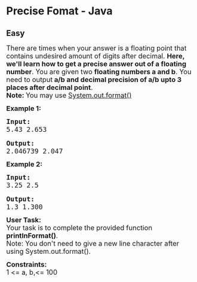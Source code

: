 # Precise Fomat - Java
## Easy
<div class="problems_problem_content__Xm_eO"><p><span style="font-size:18px">There are times when your answer is a floating point that contains undesired amount of digits after decimal. <strong>Here, we'll learn how to get a precise answer out of a floating number</strong>. You are given two <strong>floating numbers a and b</strong>. You need to output<strong> a/b and decimal precision of a/b upto 3 places after decimal point</strong>.<br>
<strong>Note: </strong>You may use <a href="https://www.geeksforgeeks.org/formatted-output-in-java/">System.out.format()</a></span></p>

<p><strong><span style="font-size:18px">Example 1:</span></strong></p>

<pre style="position: relative;"><span style="font-size:18px"><strong>Input:</strong>
5.43 2.653</span>

<span style="font-size:18px"><strong>Output:</strong></span>
<span style="font-size:18px">2.046739 2.047</span><div class="open_grepper_editor" title="Edit &amp; Save To Grepper"></div></pre>

<p><strong><span style="font-size:18px">Example 2:</span></strong></p>

<pre style="position: relative;"><span style="font-size:18px"><strong>Input:</strong>
3.25 2.5</span>

<span style="font-size:18px"><strong>Output:</strong></span>
<span style="font-size:18px">1.3 1.300</span><div class="open_grepper_editor" title="Edit &amp; Save To Grepper"></div></pre>

<p><span style="font-size:18px"><strong>User Task: </strong><br>
Your task is to complete the provided function <strong>printInFormat()</strong>.<br>
Note: You don't need to give a new line character after using System.out.format().</span></p>

<p><span style="font-size:18px"><strong>Constraints:</strong><br>
1 &lt;= a, b,&lt;= 100</span></p>
</div>